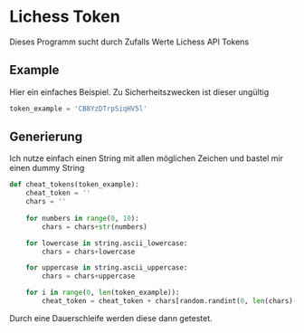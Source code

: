 # Lichess Token 

Dieses Programm sucht durch Zufalls Werte Lichess API Tokens

## Example
Hier ein einfaches Beispiel. Zu Sicherheitszwecken ist dieser ungültig

```python
token_example = 'CB8YzDTrpSiqHV5l'
```


## Generierung
Ich nutze einfach einen String mit allen möglichen Zeichen und bastel mir einen dummy String

```python
def cheat_tokens(token_example):
    cheat_token = ''
    chars = ''
    
    for numbers in range(0, 10):
        chars = chars+str(numbers)

    for lowercase in string.ascii_lowercase:
        chars = chars+lowercase

    for uppercase in string.ascii_uppercase:
        chars = chars+uppercase

    for i in range(0, len(token_example)):
        cheat_token = cheat_token + chars[random.randint(0, len(chars)-1)]

```

Durch eine Dauerschleife werden diese dann getestet. 
